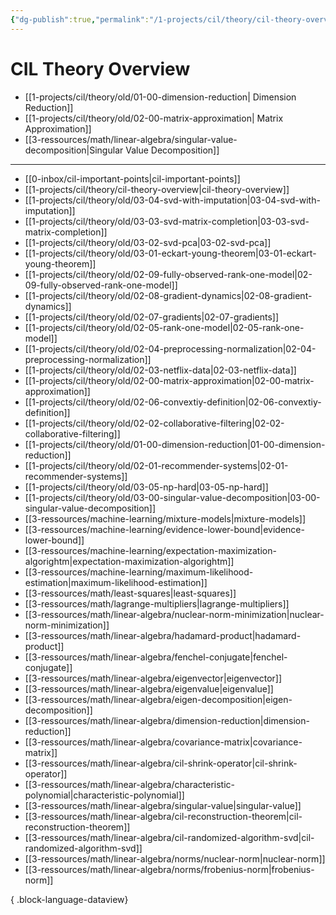 ```yaml
---
{"dg-publish":true,"permalink":"/1-projects/cil/theory/cil-theory-overview/","tags":["eth/cil/theory"],"created":"","updated":""}
---
```


# CIL Theory Overview
* [[1-projects/cil/theory/old/01-00-dimension-reduction\| Dimension Reduction]]
* [[1-projects/cil/theory/old/02-00-matrix-approximation\| Matrix Approximation]]
* [[3-ressources/math/linear-algebra/singular-value-decomposition\|Singular Value Decomposition]]

---
- [[0-inbox/cil-important-points\|cil-important-points]]
- [[1-projects/cil/theory/cil-theory-overview\|cil-theory-overview]]
- [[1-projects/cil/theory/old/03-04-svd-with-imputation\|03-04-svd-with-imputation]]
- [[1-projects/cil/theory/old/03-03-svd-matrix-completion\|03-03-svd-matrix-completion]]
- [[1-projects/cil/theory/old/03-02-svd-pca\|03-02-svd-pca]]
- [[1-projects/cil/theory/old/03-01-eckart-young-theorem\|03-01-eckart-young-theorem]]
- [[1-projects/cil/theory/old/02-09-fully-observed-rank-one-model\|02-09-fully-observed-rank-one-model]]
- [[1-projects/cil/theory/old/02-08-gradient-dynamics\|02-08-gradient-dynamics]]
- [[1-projects/cil/theory/old/02-07-gradients\|02-07-gradients]]
- [[1-projects/cil/theory/old/02-05-rank-one-model\|02-05-rank-one-model]]
- [[1-projects/cil/theory/old/02-04-preprocessing-normalization\|02-04-preprocessing-normalization]]
- [[1-projects/cil/theory/old/02-03-netflix-data\|02-03-netflix-data]]
- [[1-projects/cil/theory/old/02-00-matrix-approximation\|02-00-matrix-approximation]]
- [[1-projects/cil/theory/old/02-06-convextiy-definition\|02-06-convextiy-definition]]
- [[1-projects/cil/theory/old/02-02-collaborative-filtering\|02-02-collaborative-filtering]]
- [[1-projects/cil/theory/old/01-00-dimension-reduction\|01-00-dimension-reduction]]
- [[1-projects/cil/theory/old/02-01-recommender-systems\|02-01-recommender-systems]]
- [[1-projects/cil/theory/old/03-05-np-hard\|03-05-np-hard]]
- [[1-projects/cil/theory/old/03-00-singular-value-decomposition\|03-00-singular-value-decomposition]]
- [[3-ressources/machine-learning/mixture-models\|mixture-models]]
- [[3-ressources/machine-learning/evidence-lower-bound\|evidence-lower-bound]]
- [[3-ressources/machine-learning/expectation-maximization-algorightm\|expectation-maximization-algorightm]]
- [[3-ressources/machine-learning/maximum-likelihood-estimation\|maximum-likelihood-estimation]]
- [[3-ressources/math/least-squares\|least-squares]]
- [[3-ressources/math/lagrange-multipliers\|lagrange-multipliers]]
- [[3-ressources/math/linear-algebra/nuclear-norm-minimization\|nuclear-norm-minimization]]
- [[3-ressources/math/linear-algebra/hadamard-product\|hadamard-product]]
- [[3-ressources/math/linear-algebra/fenchel-conjugate\|fenchel-conjugate]]
- [[3-ressources/math/linear-algebra/eigenvector\|eigenvector]]
- [[3-ressources/math/linear-algebra/eigenvalue\|eigenvalue]]
- [[3-ressources/math/linear-algebra/eigen-decomposition\|eigen-decomposition]]
- [[3-ressources/math/linear-algebra/dimension-reduction\|dimension-reduction]]
- [[3-ressources/math/linear-algebra/covariance-matrix\|covariance-matrix]]
- [[3-ressources/math/linear-algebra/cil-shrink-operator\|cil-shrink-operator]]
- [[3-ressources/math/linear-algebra/characteristic-polynomial\|characteristic-polynomial]]
- [[3-ressources/math/linear-algebra/singular-value\|singular-value]]
- [[3-ressources/math/linear-algebra/cil-reconstruction-theorem\|cil-reconstruction-theorem]]
- [[3-ressources/math/linear-algebra/cil-randomized-algorithm-svd\|cil-randomized-algorithm-svd]]
- [[3-ressources/math/linear-algebra/norms/nuclear-norm\|nuclear-norm]]
- [[3-ressources/math/linear-algebra/norms/frobenius-norm\|frobenius-norm]]

{ .block-language-dataview}
